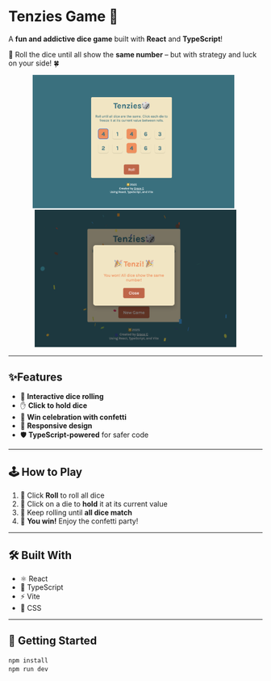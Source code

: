 # Tenzies Game 🎲

A **fun and addictive dice game** built with **React** and **TypeScript**!  

🎯 Roll the dice until all show the **same number** – but with strategy and luck on your side! 🍀

<p align="center">
  <img src="images/tenzies-screenshot1.png" alt="Tenzies Game Screenshot 1" width="400"/>
  &nbsp;
  <img src="images/tenzies-screenshot2.png" alt="Tenzies Game Screenshot 2" width="400"/>
</p>

---

## ✨Features

- 🎲 **Interactive dice rolling**
- ✋ **Click to hold dice**
- 🎉 **Win celebration with confetti**
- 📱 **Responsive design** 
- 🛡️ **TypeScript-powered** for safer code

---

## 🕹️ How to Play

1. 🔁 Click **Roll** to roll all dice  
2. 🧊 Click on a die to **hold** it at its current value  
3. 🔄 Keep rolling until **all dice match**
4. 🎊 **You win!** Enjoy the confetti party!

---

## 🛠️ Built With

- ⚛️ React  
- 🧠 TypeScript  
- ⚡ Vite  
- 🎨 CSS  

---

## 🚀 Getting Started

```bash
npm install
npm run dev
